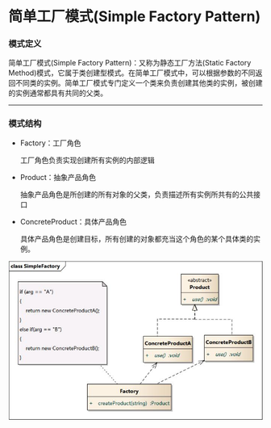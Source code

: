# 简单工厂模式(Simple Factory Pattern)

### 模式定义

简单工厂模式(Simple Factory Pattern)：又称为静态工厂方法(Static Factory Method)模式，它属于类创建型模式。在简单工厂模式中，可以根据参数的不同返回不同类的实例。简单工厂模式专门定义一个类来负责创建其他类的实例，被创建的实例通常都具有共同的父类。

***

### 模式结构

* Factory：工厂角色

	工厂角色负责实现创建所有实例的内部逻辑

* Product：抽象产品角色

	抽象产品角色是所创建的所有对象的父类，负责描述所有实例所共有的公共接口

* ConcreteProduct：具体产品角色

	具体产品角色是创建目标，所有创建的对象都充当这个角色的某个具体类的实例。

![](simpleFactory.jpg)
